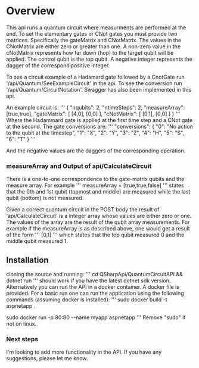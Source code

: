 # Overview

This api runs a quantum circuit where measurments are performed at the end.  To set the elementary gates or CNot gates you must provide two matrices.  Specifically the gateMatrix and CNotMatrix.  The values in the CNotMatrix are either zero or greater than one.  A non-zero value in the cNotMatrix represents how far down (hop) to the target qubit will be applied.  The control qubit is the top qubit.  A negative integer represents the dagger of the correspondipositive integer. 

To see a circuit example of a Hadamard gate followed by a CnotGate run '/api/Quantum/SeeExampleCircuit' in the api.  To see the conversion run '/api/Quantum/CircuitNotation'. Swagger has also been implemented in this api.

An example circuit is:
'''
{
  "nqubits": 2,
  "ntimeSteps": 2,
  "measureArray": [true,true],
  "gateMatrix": [
      [4,0],
      [0,0]
  ],
  "cNotMatrix": [
    [0,1],
    [0,0]
  ]
}
'''
Where the Hadammard gate is applied at the first time step and a CNot gate at the second.  The gate conversions are:
'''
"conversions": {
    "0": "No action to the qubit at the timestep",
    "1": "X",
    "2": "Y",
    "3": "Z",
    "4": "H",
    "5": "S",
    "6": "T"
  }
'''

And the negative values are the daggers of the corresponding operation.

### measureArray and Output of api/CalculateCircuit

There is a one-to-one correspondence to the gate-matrix qubits and the measure array.  For example
'''
measureArray = [true,true,false]
'''
states that the 0th and 1st qubit (topmost and middle) are measured while the last qubit (bottom) is not 
measured.

Given a correct quantum circuit in the POST body the result of 'api/CalculateCircuit' is a integer
array whose values are either zero or one.  The values of the array are the result of the qubit array measurements.  For example if the measureArray is as described above, one would get a result of the form
'''
[0,1]
'''
which states that the top qubit measured 0 and the middle qubit measured 1.

## Installation

cloning the source and running:
'''
cd QSharpApi/QuantumCircuitAPI && dotnet run
'''
should work if you have the latest dotnet sdk version.  Alternatively you can run the API in a docker container.  A docker file is provided.  For a basic run one can run the application using the following commands (assuming docker is installed):
'''
sudo docker build -t aspnetapp .

sudo docker run -p 80:80 --name myapp aspnetapp
'''
Remove "sudo" if not on linux.

### Next steps

I'm looking to add more functionality in the API.  If you have any suggestions, please let me know.
